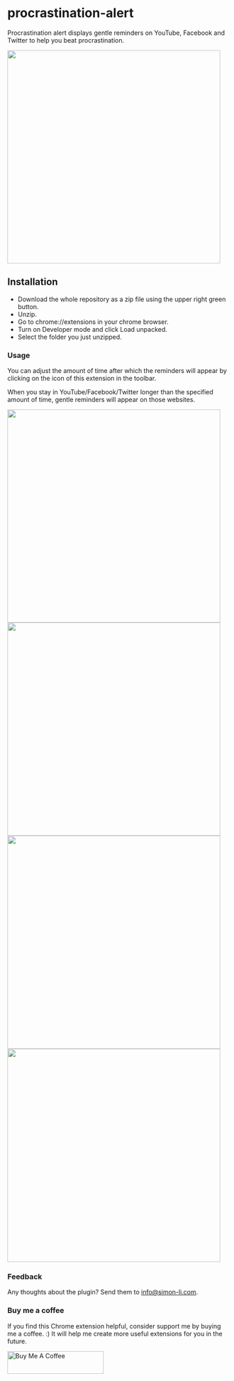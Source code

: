 # procrastination-alert

Procrastination alert displays gentle reminders on YouTube, Facebook and Twitter to help you beat procrastination.

<img src="http://www.simon-li.com/design-and-code/wp-content/uploads/2020/11/Screen-Shot-2020-11-25-at-3.42.32-PM-1.jpg" style="width: 480px" >

## Installation

- Download the whole repository as a zip file using the upper right green button.
- Unzip.
- Go to chrome://extensions in your chrome browser.
- Turn on Developer mode and click Load unpacked.
- Select the folder you just unzipped.

### Usage

You can adjust the amount of time after which the reminders will appear by clicking on the icon of this extension in the toolbar.

When you stay in YouTube/Facebook/Twitter longer than the specified amount of time, gentle reminders will appear on those websites.

<img src="http://www.simon-li.com/design-and-code/wp-content/uploads/2020/11/Screen-Shot-2020-11-25-at-4.00.37-PM-1.jpg" style="width: 480px" >

<img src="http://www.simon-li.com/design-and-code/wp-content/uploads/2020/11/Screen-Shot-2020-11-25-at-4.00.54-PM.jpg" style="width: 480px" >

<img src="http://www.simon-li.com/design-and-code/wp-content/uploads/2020/11/Screen-Shot-2020-11-25-at-4.01.04-PM.jpg" style="width: 480px" >

<img src="http://www.simon-li.com/design-and-code/wp-content/uploads/2020/11/Screen-Shot-2020-11-25-at-4.01.13-PM.jpg" style="width: 480px" >

### Feedback

Any thoughts about the plugin? Send them to <info@simon-li.com>.


### Buy me a coffee

If you find this Chrome extension helpful, consider support me by buying me a coffee. :) It will help me create more useful extensions for you in the future.

<a href="https://www.buymeacoffee.com/kcQ6mIO" target="_blank"><img src="https://cdn.buymeacoffee.com/buttons/default-orange.png" alt="Buy Me A Coffee" style="height: 51px !important;width: 217px !important;" ></a>
